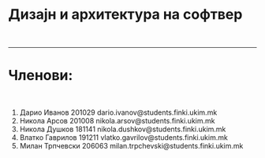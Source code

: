 <h1>Дизајн и архитектура на софтвер</h1><br>
<hr>
<h1>Членови:</h1><br>
<ol>
<li>Дарио Иванов 201029 dario.ivanov@students.finki.ukim.mk</li>
<li>Никола Арсов 201008 nikola.arsov@students.finki.ukim.mk</li>
<li>Никола Душков 181141 nikola.dushkov@students.finki.ukim.mk</li>
<li>Влатко Гаврилов 191211 vlatko.gavrilov@students.finki.ukim.mk</li>
<li>Милан Трпчевски 206063 milan.trpchevski@students.finki.ukim.mk</li>
</ol>
